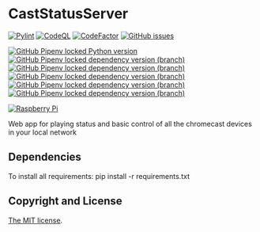 # CastStatusServer
[![Pylint](https://github.com/pablosambuco/CastStatusServer/workflows/Pylint/badge.svg)](https://github.com/pablosambuco/CastStatusServer/actions?query=workflow%3APylint)
[![CodeQL](https://github.com/pablosambuco/CastStatusServer/workflows/CodeQL/badge.svg)](https://github.com/pablosambuco/CastStatusServer/actions?query=workflow%3ACodeQL)
[![CodeFactor](https://www.codefactor.io/repository/github/pablosambuco/caststatusserver/badge)](https://www.codefactor.io/repository/github/pablosambuco/caststatusserver)
[![GitHub issues](https://img.shields.io/github/issues/pablosambuco/CastStatusServer)](https://github.com/pablosambuco/CastStatusServer/issues)

[![GitHub Pipenv locked Python version](https://img.shields.io/github/pipenv/locked/python-version/pablosambuco/CastStatusServer?logo=python&logoColor=white)](https://www.python.org/)
[![GitHub Pipenv locked dependency version (branch)](https://img.shields.io/github/pipenv/locked/dependency-version/pablosambuco/CastStatusServer/bottle/master)](https://bottlepy.org/) 
[![GitHub Pipenv locked dependency version (branch)](https://img.shields.io/github/pipenv/locked/dependency-version/pablosambuco/CastStatusServer/pychromecast/master?logo=google-chrome&logoColor=white)](https://github.com/home-assistant-libs/pychromecast)
[![GitHub Pipenv locked dependency version (branch)](https://img.shields.io/github/pipenv/locked/dependency-version/pablosambuco/CastStatusServer/gevent-websocket/master)](https://gitlab.com/noppo/gevent-websocket)
[![GitHub Pipenv locked dependency version (branch)](https://img.shields.io/github/pipenv/locked/dependency-version/pablosambuco/CastStatusServer/gevent/master)](http://www.gevent.org/)
[![GitHub Pipenv locked dependency version (branch)](https://img.shields.io/github/pipenv/locked/dependency-version/pablosambuco/CastStatusServer/websockets/master)](https://github.com/aaugustin/websockets)

[![Raspberry Pi](https://img.shields.io/badge/gadget-Raspberry%20Pi-red.svg?logo=raspberry-pi&logoColor=white)](https://www.raspberrypi.org)

Web app for playing status and basic control of all the chromecast devices in your local network

## Dependencies

To install all requirements: pip install -r requirements.txt

## Copyright and License

[The MIT license](LICENSE).
